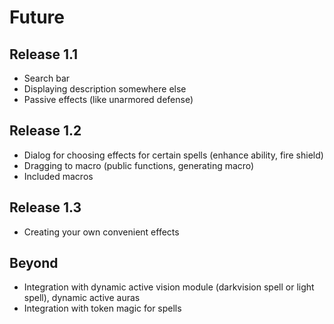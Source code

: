 # Future

## Release 1.1

- Search bar
- Displaying description somewhere else
- Passive effects (like unarmored defense)

## Release 1.2

- Dialog for choosing effects for certain spells (enhance ability, fire shield)
- Dragging to macro (public functions, generating macro)
- Included macros

## Release 1.3

- Creating your own convenient effects

## Beyond

- Integration with dynamic active vision module (darkvision spell or light spell), dynamic active auras
- Integration with token magic for spells
